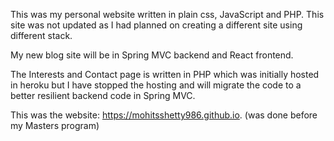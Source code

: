 This was my personal website written in plain css, JavaScript and PHP. This site was not updated as I had planned on creating a different site using different stack. 

My new blog site will be in Spring MVC backend and React frontend.

The Interests and Contact page is written in PHP which was initially hosted in heroku but I have stopped the hosting and will migrate the code to a better resilient backend code in Spring MVC.

This was the website: https://mohitsshetty986.github.io. (was done before my Masters program)
